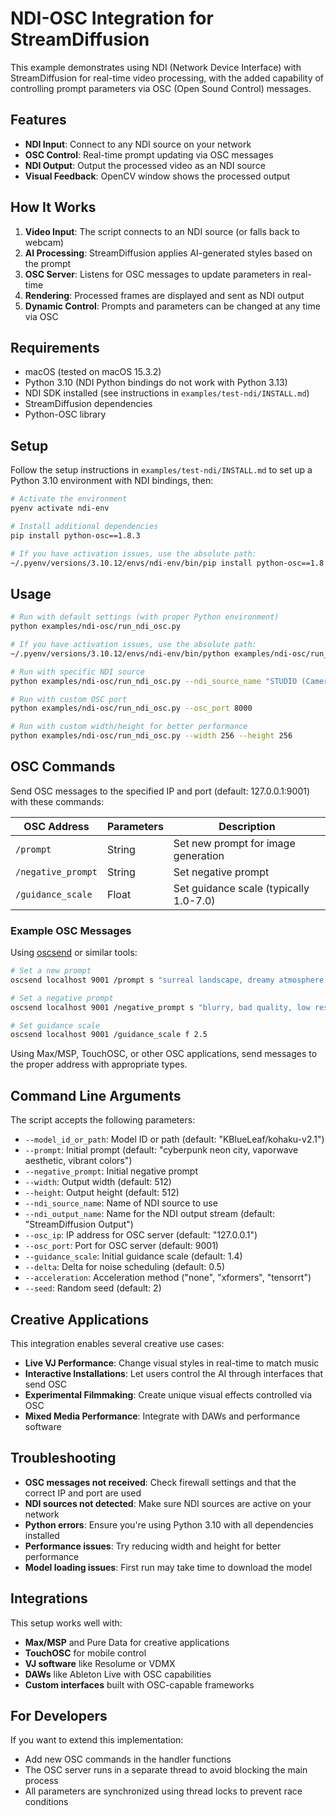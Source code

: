 # NDI-OSC Integration for StreamDiffusion

This example demonstrates using NDI (Network Device Interface) with StreamDiffusion for real-time video processing, with the added capability of controlling prompt parameters via OSC (Open Sound Control) messages.

## Features

- **NDI Input**: Connect to any NDI source on your network
- **OSC Control**: Real-time prompt updating via OSC messages
- **NDI Output**: Output the processed video as an NDI source
- **Visual Feedback**: OpenCV window shows the processed output

## How It Works

1. **Video Input**: The script connects to an NDI source (or falls back to webcam)
2. **AI Processing**: StreamDiffusion applies AI-generated styles based on the prompt
3. **OSC Server**: Listens for OSC messages to update parameters in real-time
4. **Rendering**: Processed frames are displayed and sent as NDI output
5. **Dynamic Control**: Prompts and parameters can be changed at any time via OSC

## Requirements

- macOS (tested on macOS 15.3.2)
- Python 3.10 (NDI Python bindings do not work with Python 3.13)
- NDI SDK installed (see instructions in `examples/test-ndi/INSTALL.md`)
- StreamDiffusion dependencies
- Python-OSC library

## Setup

Follow the setup instructions in `examples/test-ndi/INSTALL.md` to set up a Python 3.10 environment with NDI bindings, then:

```bash
# Activate the environment
pyenv activate ndi-env

# Install additional dependencies
pip install python-osc==1.8.3

# If you have activation issues, use the absolute path:
~/.pyenv/versions/3.10.12/envs/ndi-env/bin/pip install python-osc==1.8.3
```

## Usage

```bash
# Run with default settings (with proper Python environment)
python examples/ndi-osc/run_ndi_osc.py

# If you have activation issues, use the absolute path:
~/.pyenv/versions/3.10.12/envs/ndi-env/bin/python examples/ndi-osc/run_ndi_osc.py

# Run with specific NDI source
python examples/ndi-osc/run_ndi_osc.py --ndi_source_name "STUDIO (Camera)"

# Run with custom OSC port
python examples/ndi-osc/run_ndi_osc.py --osc_port 8000

# Run with custom width/height for better performance
python examples/ndi-osc/run_ndi_osc.py --width 256 --height 256
```

## OSC Commands

Send OSC messages to the specified IP and port (default: 127.0.0.1:9001) with these commands:

| OSC Address | Parameters | Description |
|-------------|------------|-------------|
| `/prompt` | String | Set new prompt for image generation |
| `/negative_prompt` | String | Set negative prompt |
| `/guidance_scale` | Float | Set guidance scale (typically 1.0-7.0) |

### Example OSC Messages

Using [oscsend](https://github.com/yoggy/sendosc) or similar tools:

```bash
# Set a new prompt
oscsend localhost 9001 /prompt s "surreal landscape, dreamy atmosphere, Magritte style"

# Set a negative prompt
oscsend localhost 9001 /negative_prompt s "blurry, bad quality, low resolution"

# Set guidance scale
oscsend localhost 9001 /guidance_scale f 2.5
```

Using Max/MSP, TouchOSC, or other OSC applications, send messages to the proper address with appropriate types.

## Command Line Arguments

The script accepts the following parameters:

- `--model_id_or_path`: Model ID or path (default: "KBlueLeaf/kohaku-v2.1")
- `--prompt`: Initial prompt (default: "cyberpunk neon city, vaporwave aesthetic, vibrant colors")
- `--negative_prompt`: Initial negative prompt
- `--width`: Output width (default: 512)
- `--height`: Output height (default: 512)
- `--ndi_source_name`: Name of NDI source to use
- `--ndi_output_name`: Name for the NDI output stream (default: "StreamDiffusion Output")
- `--osc_ip`: IP address for OSC server (default: "127.0.0.1")
- `--osc_port`: Port for OSC server (default: 9001)
- `--guidance_scale`: Initial guidance scale (default: 1.4)
- `--delta`: Delta for noise scheduling (default: 0.5)
- `--acceleration`: Acceleration method ("none", "xformers", "tensorrt")
- `--seed`: Random seed (default: 2)

## Creative Applications

This integration enables several creative use cases:

- **Live VJ Performance**: Change visual styles in real-time to match music
- **Interactive Installations**: Let users control the AI through interfaces that send OSC
- **Experimental Filmmaking**: Create unique visual effects controlled via OSC
- **Mixed Media Performance**: Integrate with DAWs and performance software

## Troubleshooting

- **OSC messages not received**: Check firewall settings and that the correct IP and port are used
- **NDI sources not detected**: Make sure NDI sources are active on your network
- **Python errors**: Ensure you're using Python 3.10 with all dependencies installed
- **Performance issues**: Try reducing width and height for better performance
- **Model loading issues**: First run may take time to download the model

## Integrations

This setup works well with:
- **Max/MSP** and Pure Data for creative applications
- **TouchOSC** for mobile control
- **VJ software** like Resolume or VDMX
- **DAWs** like Ableton Live with OSC capabilities
- **Custom interfaces** built with OSC-capable frameworks

## For Developers

If you want to extend this implementation:

- Add new OSC commands in the handler functions
- The OSC server runs in a separate thread to avoid blocking the main process
- All parameters are synchronized using thread locks to prevent race conditions